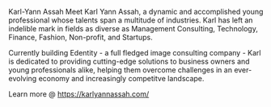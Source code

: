 Karl-Yann Assah
Meet Karl Yann Assah, a dynamic and accomplished young professional whose talents span a multitude of industries. Karl has left an indelible mark in fields as diverse as Management Consulting, Technology, Finance, Fashion, Non-profit, and Startups.

Currently building Edentity - a full fledged image consulting company - Karl is dedicated to providing cutting-edge solutions to business owners and young professionals alike, helping them overcome challenges in an ever-evolving economy and increasingly competitve landscape.

Learn more @ https://karlyannassah.com/